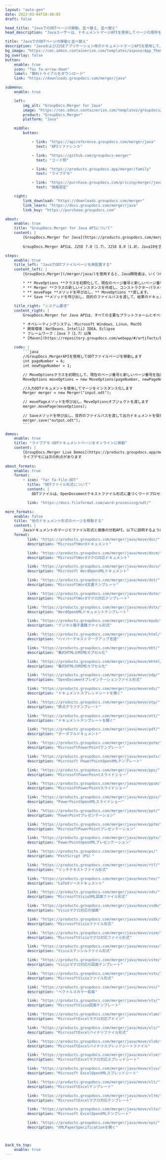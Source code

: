 ```yaml
---
layout: "auto-gen"
date: 2022-03-04T18:48:05
draft: false

head_title: "JavaでのODTページの移動、並べ替え、並べ替え"
head_description: "Javaユーザーは、ドキュメントマージAPIを使用してページの順序を逆にすることにより、ODTドキュメント内のページを移動、再配置、および並べ替えます。"

title: "JavaでのODTページの移動と並べ替え"
description: "JavaおよびJ2SEアプリケーション用のドキュメントマージAPIを使用して、ODTドキュメント内のページを任意の位置に移動および再配置します."
bg_image: "https://cms.admin.containerize.com/templates/aspose/App_Themes/V3/images/bg/header1.png"
bg_overlay: false
button:
    enable: true
    icon: "fas fa-arrow-down"
    label: "無料トライアルをダウンロード"
    link: "https://downloads.groupdocs.com/merger/java"

submenu:
    enable: true

    left:
        img_alt: "GroupDocs.Merger for Java"
        image: "https://cms.admin.containerize.com/templates/groupdocs/images/product-logos/90x90-noborder/groupdocs-merger-java.png"
        product: "GroupDocs.Merger"
        platform: "Java"

    middle:
        button:

            - link: "https://apireference.groupdocs.com/merger/java"
              text: "APIリファレンス"

            - link: "https://github.com/groupdocs-merger"
              text: "コード例"

            - link: "https://products.groupdocs.app/merger/family"
              text: "ライブデモ"

            - link: "https://purchase.groupdocs.com/pricing/merger/java"
              text: "価格設定"

    right:
        link_download: "https://downloads.groupdocs.com/merger"
        link_learn: "https://docs.groupdocs.com/merger/java"
        link_buy: "https://purchase.groupdocs.com"

about:
    enable: true
    title: "GroupDocs.Merger for Java APIについて"
    content: |
        [GroupDocs.Merger for Java](https://products.groupdocs.com/merger/java/）ライブラリは、PDF、Microsoft Office（Word、Excel、 PowerPoint、OneNote)、OpenDocument、HTML、画像、および.NETアプリケーション内の他の多くの機能。コードを数行追加するだけで、移動、削除、回転、スワップ、抽出、ドキュメント内のページの向きの変更など、いくつかのドキュメント操作を実行できます。ドキュメントマージAPIは、ドキュメントページを画像としてプレビューして、ページのドキュメント構造、フォーマット、コンテンツを分析することもサポートしています。
        
        GroupDocs.Merger APIは、J2SE 7.0（1.7）、J2SE 8.0（1.8）、Java10を含むすべての主要なオペレーティングシステムとJavaバージョンで十分にサポートされています。

steps:
    enable: true
    title_left: "JavaでODTファイルページを再配置する"
    content_left: |
        [GroupDocs.Merger](/merger/java/)を使用すると、Java開発者は、いくつかの簡単な手順を実装することで、ODTファイル内のページを簡単に移動および再配置できます。

        * ** MoveOptions **クラスを初期化して、現在のページ番号と新しいページ番号を指定します。
        * ** Merger **クラスの新しいインスタンスを作成し、コンストラクターパラメーターとしてソースドキュメントパスを渡します。
        * ** movePage **メソッドを呼び出し、** MoveOptions **渡します。
        * ** Save **メソッドを呼び出し、目的のファイルパスを渡して、結果のドキュメントを保存します。
        
    title_right: "システム要求"
    content_right: |
        GroupDocs.Merger for Java APIは、すべての主要なプラットフォームとオペレーティングシステムでサポートされています。以下のコードを実行する前に、システムに次の前提条件がインストールされていることを確認してください。

        * オペレーティングシステム：Microsoft Windows、Linux、MacOS
        * 開発環境：NetBeans、IntelliJ IDEA、Eclipse
        * フレームワーク：Java 7（1.7）以降
        * [Maven](https://repository.groupdocs.com/webapp/#/artifacts/browse/tree/General/repo/com/groupdocs/groupdocs-merger)から最新バージョンのGroupDocs.Merger for Javaをダウンロードします。
        
    code: |
        ```java
        //GroupDocs.MergerAPIを使用してODTファイルページを移動します
        int pageNumber = 6;
        int newPageNumber = 1;

        // MoveOptionsクラスを初期化して、現在のページ番号と新しいページ番号を指定します
        MoveOptions moveOptions = new MoveOptions(pageNumber, newPageNumber);

        //入力ODTドキュメントを使用してマージをインスタンス化します
        Merger merger = new Merger("input.odt");

        // movePageメソッドを呼び出し、MoveOptionsオブジェクトを渡します
        merger.movePage(moveOptions);
            
        // Saveメソッドを呼び出し、目的のファイルパスを渡して出力ドキュメントを保存します
        merger.save("output.odt");
        ```

demos:
    enable: true
    title: "ライブデモ-ODTドキュメントページをオンラインに移動"
    content: |
        [GroupDocs.Merger Live Demos](https://products.groupdocs.app/merger/odt)Webサイトにアクセスして、ODTファイル内のページを今すぐ移動します。
        ライブデモには次の利点があります
        
about_formats:
    enable: true
    format:
        - icon: "far fa-file-ODT"
          title: "ODTファイル形式について"
          content: |
            ODTファイルは、OpenDocumentテキストファイル形式に基づくワードプロセッシングアプリケーションで作成されたドキュメントの一種です。これらは、無料のOpenOffice Writerなどのワードプロセッサアプリケーションで作成され、テキスト、画像、オブジェクト、スタイルなどのコンテンツを保持できます。 ODTファイルは、ライターワードプロセッサに対するものであり、DOCXはMicrosoftWordに対するものです。 GoogleドキュメントやGoogleドライブに含まれているGoogleのWebベースのワードプロセッサを含むいくつかのアプリケーションは、編集のためにODTファイルを開くことができます。

          link: "https://docs.fileformat.com/word-processing/odt/"

more_formats:
    enable: false
    title: "他のドキュメント形式のページを移動する"
    content: |
        Javaドキュメントのマージとファイル形式と画像の分割API。以下に説明するように、一般的なファイル形式からページを並べ替えます。
    format: 
          link: "https://products.groupdocs.com/merger/java/move/doc/"
          description: "MicrosoftWordドキュメント"

          link: "https://products.groupdocs.com/merger/java/move/docm/"
          description: "MicrosoftWordマクロ対応ドキュメント"

          link: "https://products.groupdocs.com/merger/java/move/docx/"
          description: "Microsoft WordOpenXMLドキュメント"

          link: "https://products.groupdocs.com/merger/java/move/dot/"
          description: "MicrosoftWord文書テンプレート"

          link: "https://products.groupdocs.com/merger/java/move/dotm/"
          description: "MicrosoftWordマクロ対応テンプレート"

          link: "https://products.groupdocs.com/merger/java/move/dotx/"
          description: "WordOpenXMLドキュメントテンプレート"

          link: "https://products.groupdocs.com/merger/java/move/epub/"
          description: "デジタル電子書籍ファイル形式"

          link: "https://products.groupdocs.com/merger/java/move/html/"
          description: "ハイパーテキストマークアップ言語"

          link: "https://products.groupdocs.com/merger/java/move/mht/"
          description: "集約HTMLのMIMEカプセル化"

          link: "https://products.groupdocs.com/merger/java/move/mhtml/"
          description: "集約HTMLのMIMEカプセル化"

          link: "https://products.groupdocs.com/merger/java/move/odp/"
          description: "OpenDocumentプレゼンテーションファイル形式"

          link: "https://products.groupdocs.com/merger/java/move/ods/"
          description: "ドキュメントスプレッドシートを開く"

          link: "https://products.groupdocs.com/merger/java/move/otp/"
          description: "原点グラフテンプレート"

          link: "https://products.groupdocs.com/merger/java/move/ott/"
          description: "ドキュメントテンプレートを開く"

          link: "https://products.groupdocs.com/merger/java/move/pdf/"
          description: "ポータブルドキュメント"

          link: "https://products.groupdocs.com/merger/java/move/potm/"
          description: "MicrosoftPowerPointテンプレート"

          link: "https://products.groupdocs.com/merger/java/move/potx/"
          description: "Microsoft PowerPointOpenXMLテンプレート"

          link: "https://products.groupdocs.com/merger/java/move/pps/"
          description: "MicrosoftPowerPointスライドショー"

          link: "https://products.groupdocs.com/merger/java/move/ppsm/"
          description: "MicrosoftPowerPointスライドショー"

          link: "https://products.groupdocs.com/merger/java/move/ppsx/"
          description: "PowerPointOpenXMLスライドショー"

          link: "https://products.groupdocs.com/merger/java/move/ppt/"
          description: "PowerPointプレゼンテーション"

          link: "https://products.groupdocs.com/merger/java/move/pptm/"
          description: "MicrosoftPowerPointプレゼンテーション"

          link: "https://products.groupdocs.com/merger/java/move/pptx/"
          description: "PowerPointOpenXMLプレゼンテーション"

          link: "https://products.groupdocs.com/merger/java/move/ps/"
          description: "PostScript（PS）"

          link: "https://products.groupdocs.com/merger/java/move/rtf/"
          description: "リッチテキストファイル形式"

          link: "https://products.groupdocs.com/merger/java/move/tex/"
          description: "LaTeXソースドキュメント"

          link: "https://products.groupdocs.com/merger/java/move/vdx/"
          description: "MicrosoftVisioXML図面ファイル形式"

          link: "https://products.groupdocs.com/merger/java/move/vsdm/"
          description: "Visioマクロ対応の描画"

          link: "https://products.groupdocs.com/merger/java/move/vsdx/"
          description: "MicrosoftVisioファイル形式"

          link: "https://products.groupdocs.com/merger/java/move/vssm/"
          description: "MicrosoftVisioマクロ対応ファイル形式"

          link: "https://products.groupdocs.com/merger/java/move/vssx/"
          description: "Visioステンシルファイル形式"

          link: "https://products.groupdocs.com/merger/java/move/vstm/"
          description: "Visioマクロ対応の図面テンプレート"

          link: "https://products.groupdocs.com/merger/java/move/vstx/"
          description: "MicrosoftVisioファイル形式"

          link: "https://products.groupdocs.com/merger/java/move/vsx/"
          description: "ベクトルスカラー拡張"

          link: "https://products.groupdocs.com/merger/java/move/vtx/"
          description: "MicrosoftVisio図面テンプレート"

          link: "https://products.groupdocs.com/merger/java/move/xlam/"
          description: "MicrosoftExcelマクロ対応アドイン"

          link: "https://products.groupdocs.com/merger/java/move/xls/"
          description: "MicrosoftExcelバイナリファイル形式"

          link: "https://products.groupdocs.com/merger/java/move/xlsb/"
          description: "MicrosoftExcelバイナリスプレッドシートファイル"

          link: "https://products.groupdocs.com/merger/java/move/xlsm/"
          description: "MicrosoftExcelマクロ対応スプレッドシート"

          link: "https://products.groupdocs.com/merger/java/move/xlsx/"
          description: "Microsoft ExcelOpenXMLスプレッドシート"

          link: "https://products.groupdocs.com/merger/java/move/xlt/"
          description: "MicrosoftExcelテンプレート"

          link: "https://products.groupdocs.com/merger/java/move/xltm/"
          description: "MicrosoftExcelマクロ対応テンプレート"

          link: "https://products.groupdocs.com/merger/java/move/xltx/"
          description: "Microsoft ExcelOpenXMLテンプレート"

          link: "https://products.groupdocs.com/merger/java/move/xps/"
          description: "XMLPaperSpecificationを開く"



back_to_top:
    enable: true
---
```

